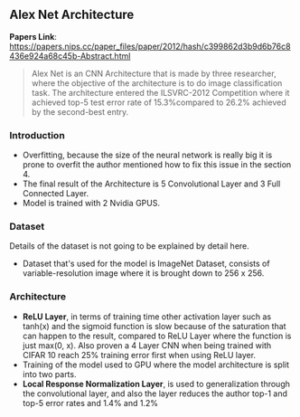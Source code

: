 ## Alex Net Architecture
**Papers Link**:
https://papers.nips.cc/paper_files/paper/2012/hash/c399862d3b9d6b76c8436e924a68c45b-Abstract.html

> Alex Net is an CNN Architecture that is made by three researcher, where the objective of the architecture is to do image classification task.
> The architecture entered the ILSVRC-2012 Competition where it achieved top-5 test error rate of 15.3%compared to 26.2% achieved by the second-best entry.

### Introduction
- Overfitting, because the size of the neural network is really big it is prone to overfit the author mentioned how to fix this issue in the section 4.
- The final result of the Architecture is 5 Convolutional Layer and 3 Full Connected Layer.
- Model is trained with 2 Nvidia GPUS.

### Dataset
Details of the dataset is not going to be explained by detail here.

- Dataset that's used for the model is ImageNet Dataset, consists of variable-resolution image where it is brought down to 256 x 256.

### Architecture
- **ReLU Layer**, in terms of training time other activation layer such as tanh(x) and the sigmoid function is slow because of the saturation that can happen to the result, compared to ReLU Layer where the function is just max(0, x). Also proven a 4 Layer CNN when being trained with CIFAR 10 reach 25% training error first when using ReLU layer.
- Training of the model used to GPU where the model architecture is split into two parts.
- **Local Response Normalization Layer**, is used to generalization through the convolutional layer, and also the layer reduces the author top-1 and top-5 error rates and 1.4% and 1.2% 
